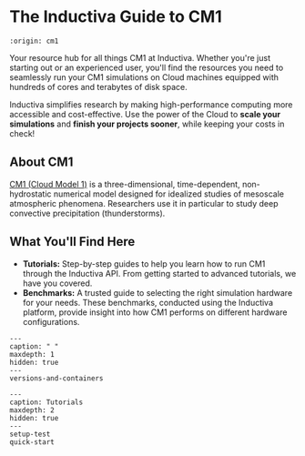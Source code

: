 # The Inductiva Guide to CM1

```{banner}
:origin: cm1
```

Your resource hub for all things CM1 at Inductiva. Whether you're just starting out or an experienced user, you'll find the resources you need to seamlessly run your CM1 simulations on Cloud machines equipped with hundreds of cores and terabytes of disk space.

Inductiva simplifies research by making high-performance computing more accessible and cost-effective. Use the power of the Cloud to **scale your simulations** and **finish your projects sooner**, while keeping your costs in check!

## About CM1
[CM1 (Cloud Model 1)](https://asap.ucar.edu/software/cm1/) is a three-dimensional, time-dependent, non-hydrostatic numerical model designed for idealized studies of mesoscale atmospheric phenomena. Researchers use it in particular to study deep convective precipitation (thunderstorms).

## What You'll Find Here
- **Tutorials:** Step-by-step guides to help you learn how to run CM1 through the Inductiva API. From getting started to advanced tutorials, we have you covered.
- **Benchmarks:** A trusted guide to selecting the right simulation hardware for your needs. These benchmarks, conducted using the Inductiva platform, provide insight into how CM1 performs on different hardware configurations.


```{toctree}
---
caption: " "
maxdepth: 1
hidden: true
---
versions-and-containers
```


```{toctree}
---
caption: Tutorials
maxdepth: 2
hidden: true
--- 
setup-test
quick-start
```
